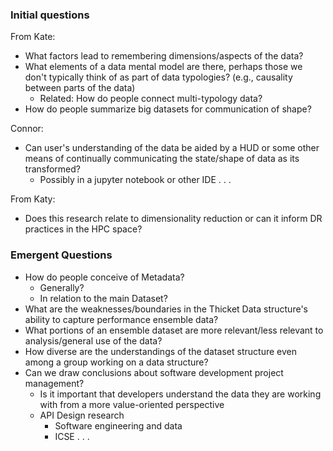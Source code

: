 
### Initial questions

From Kate:
-   What factors lead to remembering dimensions/aspects of the data?
-   What elements of a data mental model are there, perhaps those we don't typically think of as part of data typologies? (e.g., causality between parts of the data)
	-   Related: How do people connect multi-typology data?
-   How do people summarize big datasets for communication of shape?

Connor:
-  Can user's understanding of the data be aided by a HUD or some other means of continually communicating the state/shape of data as its transformed?
	- Possibly in a jupyter notebook or other IDE . . .

From Katy:
-  Does this research relate to dimensionality reduction or can it inform DR practices in the HPC space?

### Emergent Questions

- How do people conceive of Metadata?
	- Generally?
	- In relation to the main Dataset?
- What are the weaknesses/boundaries in the Thicket Data structure's ability to capture performance ensemble data?
- What portions of an ensemble dataset are more relevant/less relevant to analysis/general use of the data?
- How diverse are the understandings of the dataset structure even among a group working on a data structure?
- Can we draw conclusions about software development project management?
	- Is it important that developers understand the data they are working with from a more value-oriented perspective
	- API Design research
		- Software engineering and data
		- ICSE . . .